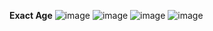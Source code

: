 **Exact Age**
![image](https://github.com/user-attachments/assets/f1ebd4ad-2c86-4f4a-a050-1a772fdc2182)
![image](https://github.com/user-attachments/assets/9b0c1ae2-e4a7-42f0-87ee-483e3fca0e4b)
![image](https://github.com/user-attachments/assets/78850e66-9c7b-4028-841b-6b4d22f54f89)
![image](https://github.com/user-attachments/assets/1f7344b1-4c51-4783-8354-bf6514524d90)


